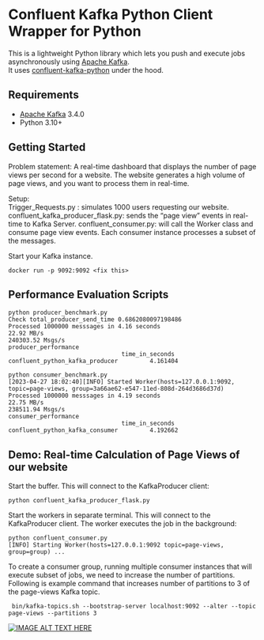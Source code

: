 # Confluent Kafka Python Client Wrapper for Python

This is a lightweight Python library which lets you push and
execute jobs asynchronously using [Apache Kafka](https://kafka.apache.org/). \
It uses
[confluent-kafka-python](https://docs.confluent.io/platform/current/clients/confluent-kafka-python/html/index.html) under the hood.

## Requirements

* [Apache Kafka](https://kafka.apache.org) 3.4.0
* Python 3.10+

## Getting Started
Problem statement: A real-time dashboard that displays the number of page views per second for a website. 
The website generates a high volume of page views, and you want to process them in real-time.


Setup: \
Trigger_Requests.py : simulates 1000 users requesting our website.
confluent_kafka_producer_flask.py: sends the “page view” events in real-time to Kafka Server. 
confluent_consumer.py: will call the Worker class and consume page view events.
Each consumer instance processes a subset of the messages.


Start your Kafka instance. 

```shell
docker run -p 9092:9092 <fix this>
```
 
 ## Performance Evaluation Scripts
 
 ```shell
python producer_benchmark.py
Check total_producer_send_time 0.6862080097198486
Processed 1000000 messsages in 4.16 seconds
22.92 MB/s
240303.52 Msgs/s
producer_performance
                                 time_in_seconds
confluent_python_kafka_producer         4.161404
```

 
 ```shell
python consumer_benchmark.py 
[2023-04-27 18:02:40][INFO] Started Worker(hosts=127.0.0.1:9092, topic=page-views, group=3a66ae62-e547-11ed-808d-264d3686d37d)
Processed 1000000 messsages in 4.19 seconds
22.75 MB/s
238511.94 Msgs/s
consumer_performance
                                 time_in_seconds
confluent_python_kafka_consumer         4.192662
```
 
 
 ## Demo: Real-time Calculation of Page Views of our website
 
 
 Start the buffer. This will connect to the KafkaProducer client:

```shell
python confluent_kafka_producer_flask.py
```

Start the workers in separate terminal. This will connect to the KafkaProducer client. The worker executes the job in the background:

```shell
python confluent_consumer.py
[INFO] Starting Worker(hosts=127.0.0.1:9092 topic=page-views, group=group) ...
```

To create a consumer group, running multiple consumer instances that will execute subset of jobs, we need to increase the number of partitions. Following is example command that increases number of partitions to 3 of the page-views Kafka topic.

```shell
 bin/kafka-topics.sh --bootstrap-server localhost:9092 --alter --topic page-views --partitions 3
 ```
 

[![IMAGE ALT TEXT HERE](https://img.youtube.com/vi/gzsFujHQkUU/0.jpg)](https://youtu.be/gzsFujHQkUU)


```
